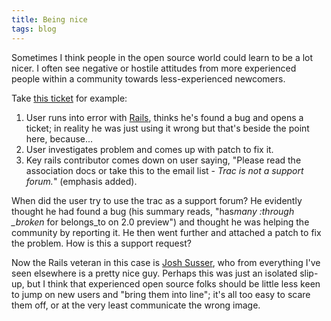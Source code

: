 ```yaml
---
title: Being nice
tags: blog
---
```


Sometimes I think people in the open source world could learn to be a lot nicer. I often see negative or hostile attitudes from more experienced people within a community towards less-experienced newcomers.

Take [this ticket](http://dev.rubyonrails.org/ticket/9851) for example:

1.  User runs into error with [Rails](http://wincent.com/wiki/Rails), thinks he's found a bug and opens a ticket; in reality he was just using it wrong but that's beside the point here, because...
2.  User investigates problem and comes up with patch to fix it.
3.  Key rails contributor comes down on user saying, "Please read the association docs or take this to the email list - _Trac is not a support forum._" (emphasis added).

When did the user try to use the trac as a support forum? He evidently thought he had found a bug (his summary reads, "has*many :through \_broken* for belongs_to on 2.0 preview") and thought he was helping the community by reporting it. He then went further and attached a patch to fix the problem. How is this a support request?

Now the Rails veteran in this case is [Josh Susser](http://blog.hasmanythrough.com/), who from everything I've seen elsewhere is a pretty nice guy. Perhaps this was just an isolated slip-up, but I think that experienced open source folks should be little less keen to jump on new users and "bring them into line"; it's all too easy to scare them off, or at the very least communicate the wrong image.
